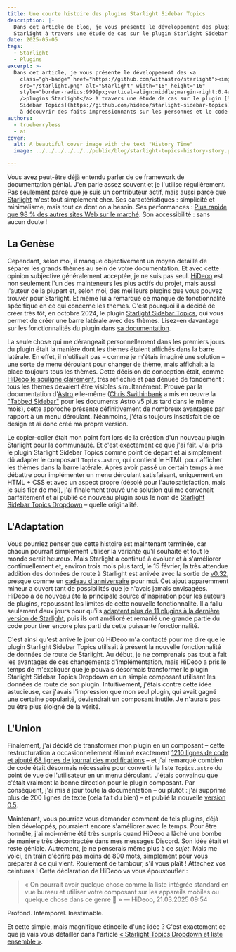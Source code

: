 ```yaml
---
title: Une courte histoire des plugins Starlight Sidebar Topics
description: |-
  Dans cet article de blog, je vous présente le développement des plugins
  Starlight à travers une étude de cas sur le plugin Starlight Sidebar Topics.
date: 2025-05-05
tags:
  - Starlight
  - Plugins
excerpt: >-
  Dans cet article, je vous présente le développement des <a
    class="gh-badge" href="https://github.com/withastro/starlight"><img
    src="/starlight.png" alt="Starlight" width="16" height="16"
    style="border-radius:9999px;vertical-align:middle;margin-right:0.4em;"
    />plugins Starlight</a> à travers une étude de cas sur le plugin [Starlight
    Sidebar Topics](https://github.com/hideoo/starlight-sidebar-topics). Préparez-vous
    à découvrir des faits impressionnants sur les personnes et le code autour de Starlight.
authors:
  - trueberryless
  - ai
cover:
  alt: A beautiful cover image with the text "History Time"
  image: ../../../../../../public/blog/starlight-topics-history-story.png

---
```


Vous avez peut-être déjà entendu parler de ce framework de documentation génial. J'en parle assez souvent et je l'utilise régulièrement. Pas seulement parce que je suis un contributeur actif, mais aussi parce que [Starlight](https://starlight.astro.build) m'est tout simplement cher. Ses caractéristiques : simplicité et minimalisme, mais tout ce dont on a besoin. Ses performances : [Plus rapide que 98 % des autres sites Web sur le marché](https://www.websitecarbon.com/website/starlight-astro-build-getting-started/). Son accessibilité : sans aucun doute !

## La Genèse

Cependant, selon moi, il manque objectivement un moyen détaillé de séparer les grands thèmes au sein de votre documentation. Et avec cette opinion subjective généralement acceptée, je ne suis pas seul. [HiDeoo](https://github.com/HiDeoo) est non seulement l'un des mainteneurs les plus actifs du projet, mais aussi l'auteur de la plupart et, selon moi, des meilleurs plugins que vous pouvez trouver pour Starlight. Et même lui a remarqué ce manque de fonctionnalité spécifique en ce qui concerne les thèmes. C'est pourquoi il a décidé de créer très tôt, en octobre 2024, le plugin [Starlight Sidebar Topics](https://github.com/hideoo/starlight-sidebar-topics), qui vous permet de créer une barre latérale avec des thèmes. Lisez-en davantage sur les fonctionnalités du plugin dans [sa documentation](https://starlight-sidebar-topics.netlify.app/).

La seule chose qui me dérangeait personnellement dans les premiers jours du plugin était la manière dont les thèmes étaient affichés dans la barre latérale. En effet, il n'utilisait pas – comme je m'étais imaginé une solution – une sorte de menu déroulant pour changer de thème, mais affichait à la place toujours tous les thèmes. Cette décision de conception était, comme [HiDeoo le souligne clairement](https://github.com/HiDeoo/starlight-sidebar-topics/issues/2#issuecomment-2410196392), très réfléchie et pas dénuée de fondement : tous les thèmes devaient être visibles simultanément. Prouvé par la documentation d'[Astro](https://github.com/withastro) elle-même ([Chris Swithinbank](https://github.com/delucis) a mis en œuvre la ["Tabbed Sidebar"](https://github.com/withastro/docs/pull/9890) pour les documents Astro v5 plus tard dans le même mois), cette approche présente définitivement de nombreux avantages par rapport à un menu déroulant. Néanmoins, j'étais toujours insatisfait de ce design et ai donc créé ma propre version.

Le copier-coller était mon point fort lors de la création d'un nouveau plugin Starlight pour la communauté. Et c'est exactement ce que j'ai fait. J'ai pris le plugin Starlight Sidebar Topics comme point de départ et ai simplement dû adapter le composant `Topics.astro`, qui contient le HTML pour afficher les thèmes dans la barre latérale. Après avoir passé un certain temps à me débattre pour implémenter un menu déroulant satisfaisant, uniquement en HTML + CSS et avec un aspect propre (désolé pour l'autosatisfaction, mais je suis fier de moi), j'ai finalement trouvé une solution qui me convenait parfaitement et ai publié ce nouveau plugin sous le nom de [Starlight Sidebar Topics Dropdown](https://github.com/trueberryless-org/starlight-sidebar-topics-dropdown) – quelle originalité.

## L'Adaptation

Vous pourriez penser que cette histoire est maintenant terminée, car chacun pourrait simplement utiliser la variante qu'il souhaite et tout le monde serait heureux. Mais Starlight a continué à évoluer et à s'améliorer continuellement et, environ trois mois plus tard, le 15 février, la très attendue addition des données de route à Starlight est arrivée avec la sortie de [v0.32](https://github.com/withastro/starlight/releases/tag/@astrojs/starlight@0.32.0), presque comme un [cadeau d'anniversaire](https://trueberryless.org/work/20th-birthday/) pour moi. Cet ajout apparemment mineur a ouvert tant de possibilités que je n'avais jamais envisagées. HiDeoo a de nouveau été la principale source d'inspiration pour les auteurs de plugins, repoussant les limites de cette nouvelle fonctionnalité. Il a fallu seulement deux jours pour qu'ils [adaptent plus de 11 plugins à la dernière version de Starlight](https://bsky.app/profile/hideoo.dev/post/3liffpudc5c2b), puis ils ont amélioré et remanié une grande partie du code pour tirer encore plus parti de cette puissante fonctionnalité.

C'est ainsi qu'est arrivé le jour où HiDeoo m'a contacté pour me dire que le plugin Starlight Sidebar Topics utilisait à présent la nouvelle fonctionnalité de données de route de Starlight. Au début, je ne comprenais pas tout à fait les avantages de ces changements d'implémentation, mais HiDeoo a pris le temps de m'expliquer que je pouvais désormais transformer le plugin Starlight Sidebar Topics Dropdown en un simple composant utilisant les données de route de son plugin. Intuitivement, j'étais contre cette idée astucieuse, car j'avais l'impression que mon seul plugin, qui avait gagné une certaine popularité, deviendrait un composant inutile. Je n'aurais pas pu être plus éloigné de la vérité.

## L'Union

Finalement, j'ai décidé de transformer mon plugin en un composant – cette restructuration a occasionnellement éliminé exactement [1210 lignes de code et ajouté 68 lignes de journal des modifications](https://github.com/trueberryless-org/starlight-sidebar-topics-dropdown/pull/40) – et j'ai remarqué combien de code était désormais nécessaire pour convertir la liste `Topics.astro` du point de vue de l'utilisateur en un menu déroulant. J'étais convaincu que c'était vraiment la bonne direction pour le ~~plugin~~ composant. Par conséquent, j'ai mis à jour toute la documentation – ou plutôt : j'ai supprimé plus de 200 lignes de texte (cela fait du bien) – et publié la nouvelle [version 0.5](https://github.com/trueberryless-org/starlight-sidebar-topics-dropdown/releases/tag/starlight-sidebar-topics-dropdown%400.5.0).

Maintenant, vous pourriez vous demander comment de tels plugins, déjà bien développés, pourraient encore s'améliorer avec le temps. Pour être honnête, j'ai moi-même été très surpris quand HiDeoo a lâché une bombe de manière très décontractée dans mes messages Discord. Son idée était et reste géniale. Autrement, je ne penserais même plus à ce *sujet*. Mais me voici, en train d'écrire pas moins de 800 mots, simplement pour vous préparer à ce qui vient. Roulement de tambour, s'il vous plaît ! Attachez vos ceintures ! Cette déclaration de HiDeoo va vous époustoufler :

> « On pourrait avoir quelque chose comme la liste intégrée standard en vue bureau et utiliser votre composant sur les appareils mobiles ou quelque chose dans ce genre 🧠 » — HiDeoo, 21.03.2025 09:54

Profond. Intemporel. Inestimable.

Et cette simple, mais magnifique étincelle d'une idée ? C'est exactement ce que je vais vous détailler dans l'article [« Starlight Topics Dropdown et liste ensemble »](../../blog/starlight-dropdown-and-list-together/).
